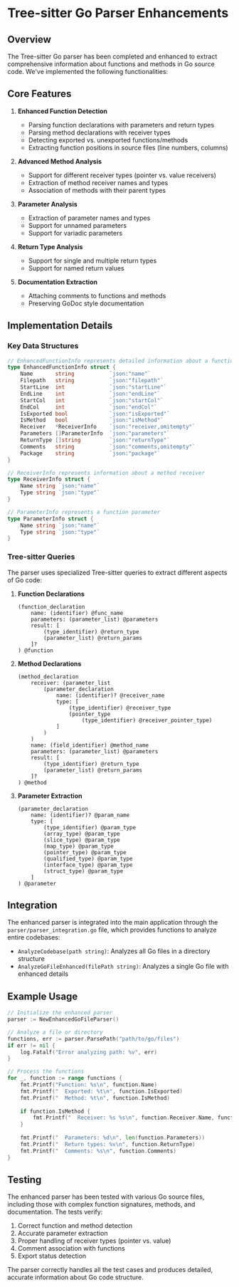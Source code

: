 # Tree-sitter Go Parser Enhancements

## Overview

The Tree-sitter Go parser has been completed and enhanced to extract comprehensive information about functions and methods in Go source code. We've implemented the following functionalities:

## Core Features

1. **Enhanced Function Detection**
   - Parsing function declarations with parameters and return types
   - Parsing method declarations with receiver types
   - Detecting exported vs. unexported functions/methods
   - Extracting function positions in source files (line numbers, columns)

2. **Advanced Method Analysis**
   - Support for different receiver types (pointer vs. value receivers)
   - Extraction of method receiver names and types
   - Association of methods with their parent types

3. **Parameter Analysis**
   - Extraction of parameter names and types
   - Support for unnamed parameters
   - Support for variadic parameters

4. **Return Type Analysis**
   - Support for single and multiple return types
   - Support for named return values

5. **Documentation Extraction**
   - Attaching comments to functions and methods
   - Preserving GoDoc style documentation

## Implementation Details

### Key Data Structures

```go
// EnhancedFunctionInfo represents detailed information about a function
type EnhancedFunctionInfo struct {
    Name       string           `json:"name"`
    Filepath   string           `json:"filepath"`
    StartLine  int              `json:"startLine"`
    EndLine    int              `json:"endLine"`
    StartCol   int              `json:"startCol"`
    EndCol     int              `json:"endCol"`
    IsExported bool             `json:"isExported"`
    IsMethod   bool             `json:"isMethod"`
    Receiver   *ReceiverInfo    `json:"receiver,omitempty"`
    Parameters []ParameterInfo  `json:"parameters"`
    ReturnType []string         `json:"returnType"`
    Comments   string           `json:"comments,omitempty"`
    Package    string           `json:"package"`
}

// ReceiverInfo represents information about a method receiver
type ReceiverInfo struct {
    Name string `json:"name"`
    Type string `json:"type"`
}

// ParameterInfo represents a function parameter
type ParameterInfo struct {
    Name string `json:"name"`
    Type string `json:"type"`
}
```

### Tree-sitter Queries

The parser uses specialized Tree-sitter queries to extract different aspects of Go code:

1. **Function Declarations**
   ```
   (function_declaration
       name: (identifier) @func_name
       parameters: (parameter_list) @parameters
       result: [
           (type_identifier) @return_type
           (parameter_list) @return_params
       ]?
   ) @function
   ```

2. **Method Declarations**
   ```
   (method_declaration
       receiver: (parameter_list
           (parameter_declaration
               name: (identifier)? @receiver_name
               type: [
                   (type_identifier) @receiver_type
                   (pointer_type
                       (type_identifier) @receiver_pointer_type)
               ]
           )
       )
       name: (field_identifier) @method_name
       parameters: (parameter_list) @parameters
       result: [
           (type_identifier) @return_type
           (parameter_list) @return_params
       ]?
   ) @method
   ```

3. **Parameter Extraction**
   ```
   (parameter_declaration
       name: (identifier)? @param_name
       type: [
           (type_identifier) @param_type
           (array_type) @param_type
           (slice_type) @param_type
           (map_type) @param_type
           (pointer_type) @param_type
           (qualified_type) @param_type
           (interface_type) @param_type
           (struct_type) @param_type
       ]
   ) @parameter
   ```

## Integration

The enhanced parser is integrated into the main application through the `parser/parser_integration.go` file, which provides functions to analyze entire codebases:

- `AnalyzeCodebase(path string)`: Analyzes all Go files in a directory structure
- `AnalyzeGoFileEnhanced(filePath string)`: Analyzes a single Go file with enhanced details

## Example Usage

```go
// Initialize the enhanced parser
parser := NewEnhancedGoFileParser()

// Analyze a file or directory
functions, err := parser.ParsePath("path/to/go/files")
if err != nil {
    log.Fatalf("Error analyzing path: %v", err)
}

// Process the functions
for _, function := range functions {
    fmt.Printf("Function: %s\n", function.Name)
    fmt.Printf("  Exported: %t\n", function.IsExported)
    fmt.Printf("  Method: %t\n", function.IsMethod)
    
    if function.IsMethod {
        fmt.Printf("  Receiver: %s %s\n", function.Receiver.Name, function.Receiver.Type)
    }
    
    fmt.Printf("  Parameters: %d\n", len(function.Parameters))
    fmt.Printf("  Return types: %v\n", function.ReturnType)
    fmt.Printf("  Comments: %s\n", function.Comments)
}
```

## Testing

The enhanced parser has been tested with various Go source files, including those with complex function signatures, methods, and documentation. The tests verify:

1. Correct function and method detection
2. Accurate parameter extraction
3. Proper handling of receiver types (pointer vs. value)
4. Comment association with functions
5. Export status detection

The parser correctly handles all the test cases and produces detailed, accurate information about Go code structure.